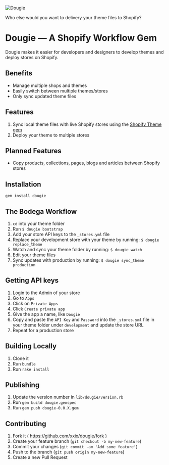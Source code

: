 ![Dougie](http://carboncostume.com/wordpress/wp-content/uploads/2014/06/dougheffernan.jpg)

Who else would you want to delivery your theme files to Shopify?

# Dougie — A Shopify Workflow Gem

Dougie makes it easier for developers and designers to develop themes and deploy stores on Shopify.

## Benefits

+ Manage multiple shops and themes
+ Easily switch between multiple themes/stores
+ Only sync updated theme files

## Features

1. Sync local theme files with live Shopify stores using the [Shopify Theme gem](https://github.com/Shopify/shopify_theme/)
2. Deploy your theme to multiple stores

## Planned Features

+ Copy products, collections, pages, blogs and articles between Shopify stores

## Installation

```
gem install dougie
```

## The Bodega Workflow

1. `cd` into your theme folder
2. Run `$ dougie bootstrap`
3. Add your store API keys to the `_stores.yml` file
4. Replace your development store with your theme by running: `$ dougie replace_theme`
5. Watch and sync your theme folder by running:  `$ dougie watch`
6. Edit your theme files
7. Sync updates with production by running: `$ dougie sync_theme production`

## Getting API keys

1. Login to the Admin of your store
2. Go to `Apps`
3. Click on `Private Apps`
4. Click `Create private app`
5. Give the app a name, like `Dougie`
6. Copy and paste the `API Key` and `Password` into the `_stores.yml` file in your theme folder under `development` and update the store URL
7. Repeat for a production store

## Building Locally

1. Clone it
2. Run `bundle`
3. Run `rake install`

## Publishing

1. Update the version number in `lib/dougie/version.rb`
2. Run `gem build dougie.gemspec`
3. Run `gem push dougie-0.0.X.gem`

## Contributing

1. Fork it ( https://github.com/xxix/dougie/fork )
2. Create your feature branch (`git checkout -b my-new-feature`)
3. Commit your changes (`git commit -am 'Add some feature'`)
4. Push to the branch (`git push origin my-new-feature`)
5. Create a new Pull Request

